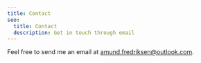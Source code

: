 ```yaml
---
title: Contact
seo:
  title: Contact
  description: Get in touch through email
---
```


Feel free to send me an email at [amund.fredriksen@outlook.com](mailto:amund.fredriksen@outlook.com).

